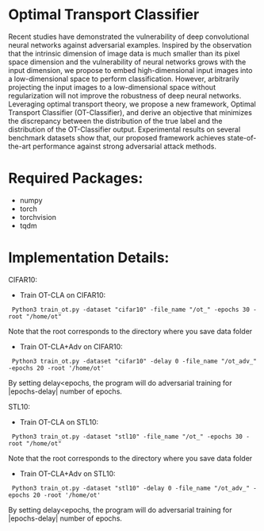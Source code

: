 # Optimal Transport Classifier
Recent studies have demonstrated the vulnerability of deep convolutional neural networks against adversarial examples. Inspired by the observation that the intrinsic dimension of image data is much smaller than its pixel space dimension and the vulnerability of neural networks grows with the input dimension, we propose to embed high-dimensional input images into a low-dimensional space to perform classification. However, arbitrarily projecting the input images to a low-dimensional space without regularization will not improve the robustness of deep neural networks. Leveraging optimal transport theory, we propose a new framework, Optimal Transport Classifier (OT-Classifier), and derive an objective that minimizes the discrepancy between the distribution of the true label and the distribution of the OT-Classifier output. Experimental results on several benchmark datasets show that, our proposed framework achieves state-of-the-art performance against strong adversarial attack methods.

# Required Packages:  
- numpy  
- torch  
- torchvision
- tqdm

# Implementation Details:

CIFAR10:

- Train OT-CLA on CIFAR10:  

``` Python3 train_ot.py -dataset "cifar10" -file_name "/ot_" -epochs 30 -root "/home/ot"```

Note that the root corresponds to the directory where you save data folder

- Train OT-CLA+Adv on CIFAR10:  

``` Python3 train_ot.py -dataset "cifar10" -delay 0 -file_name "/ot_adv_" -epochs 20 -root '/home/ot'```

By setting delay<epochs, the program will do adversarial training for |epochs-delay| number of epochs.

STL10:

- Train OT-CLA on STL10:  

``` Python3 train_ot.py -dataset "stl10" -file_name "/ot_" -epochs 30 -root "/home/ot"```

Note that the root corresponds to the directory where you save data folder

- Train OT-CLA+Adv on STL10:  

``` Python3 train_ot.py -dataset "stl10" -delay 0 -file_name "/ot_adv_" -epochs 20 -root '/home/ot'```

By setting delay<epochs, the program will do adversarial training for |epochs-delay| number of epochs.

